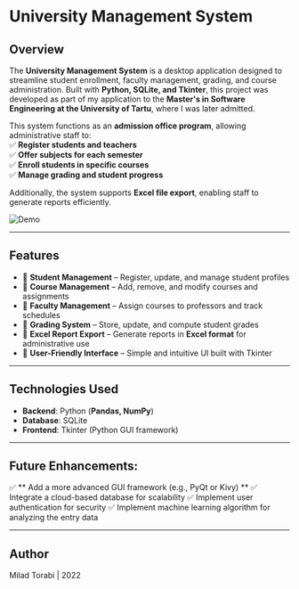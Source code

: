 # University Management System

## Overview  
The **University Management System** is a desktop application designed to streamline student enrollment, faculty management, grading, and course administration. Built with **Python, SQLite, and Tkinter**, this project was developed as part of my application to the **Master's in Software Engineering at the University of Tartu**, where I was later admitted.  

This system functions as an **admission office program**, allowing administrative staff to:  
✅ **Register students and teachers**  
✅ **Offer subjects for each semester**  
✅ **Enroll students in specific courses**  
✅ **Manage grading and student progress**  

Additionally, the system supports **Excel file export**, enabling staff to generate reports efficiently.  

![Demo](https://github.com/miladtorabi65/Tartu-project10/blob/0779d7b8f9a1e0d7d623a2f72066f5b6001a5b45/Tartu%20-%20Run.gif)

---

## **Features**  
- 📌 **Student Management** – Register, update, and manage student profiles  
- 📌 **Course Management** – Add, remove, and modify courses and assignments  
- 📌 **Faculty Management** – Assign courses to professors and track schedules  
- 📌 **Grading System** – Store, update, and compute student grades  
- 📌 **Excel Report Export** – Generate reports in **Excel format** for administrative use  
- 📌 **User-Friendly Interface** – Simple and intuitive UI built with Tkinter  

---

## **Technologies Used**  
- **Backend**: Python (**Pandas, NumPy**)  
- **Database**: SQLite  
- **Frontend**: Tkinter (Python GUI framework)  

---

## **Future Enhancements:**  
✅ ** Add a more advanced GUI framework (e.g., PyQt or Kivy) **
✅ Integrate a cloud-based database for scalability
✅ Implement user authentication for security
✅ Implement machine learning algorithm for analyzing the entry data

---

## **Author**
Milad Torabi | 2022 
